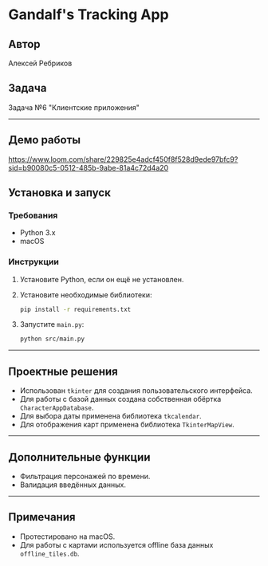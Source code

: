 
# Gandalf's Tracking App

## Автор

Алексей Ребриков

## Задача

Задача №6 "Клиентские приложения"

---

## Демо работы
https://www.loom.com/share/229825e4adcf450f8f528d9ede97bfc9?sid=b90080c5-0512-485b-9abe-81a4c72d4a20

## Установка и запуск

### Требования

- Python 3.x
- macOS

### Инструкции

1. Установите Python, если он ещё не установлен.
2. Установите необходимые библиотеки:

   ```bash
   pip install -r requirements.txt
   ```

3. Запустите `main.py`:

   ```bash
   python src/main.py
   ```

---

## Проектные решения

- Использован `tkinter` для создания пользовательского интерфейса.
- Для работы с базой данных создана собственная обёртка `CharacterAppDatabase`.
- Для выбора даты применена библиотека `tkcalendar`.
- Для отображения карт применена библиотека `TkinterMapView`.

---

## Дополнительные функции

- Фильтрация персонажей по времени.
- Валидация введённых данных.

---

## Примечания

- Протестировано на macOS.
- Для работы с картами используется offline база данных `offline_tiles.db`.
